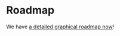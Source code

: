 # Roadmap
We have [a detailed graphical roadmap now](https://whimsical.com/roadmap-iced-7vhq6R35Lp3TmYH4WeYwLM)!
